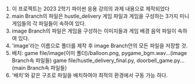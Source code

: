 1. 이 프로젝트는 2023 2학기 파이썬 응용 강의의 과제 내용으로 제작되었다 
2. main Branch의 파일은 hustle_delivery 게임 파일과 게임을 구성하는 3가지 미니게임들의 각 파일들이 속하여 있다.
3. image Branch의 파일은 게임을 구성하는 이미지들과 게임 배경 음악 파일이 속하여 있다. 
4. 'image'라는 이름으로 폴더를 제작 후 image Branch안의 모든 파일을 저장할 것.
5.  배치: game file/image(이미 폴더)/balloon.png, pygame_bgm.wav...(image Branch속 파일들)          game file/hustle_delivery_final.py, doorbell_game.py...(main Branch속 파일들)
6.  '배치'와 같은 구조로 파일을 배치하여야 최적의 환경에서 구동 가능 하다.
